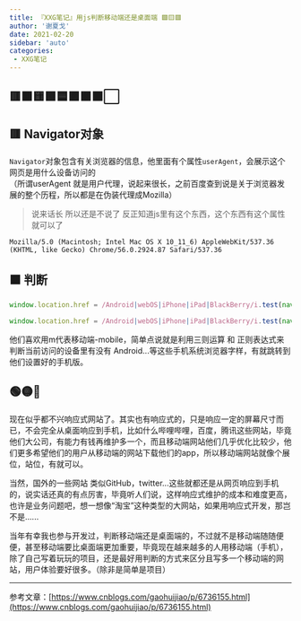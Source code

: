 ```yaml
---
title: 『XXG笔记』用js判断移动端还是桌面端 🟩🟨🟥
author: '谢夏戈'
date: 2021-02-20
sidebar: 'auto'
categories:
 - XXG笔记
---
```

## 🟥🟧🟨🟩🟦🟪🟫⬛⬜
## 🟥 Navigator对象

`Navigator`对象包含有关浏览器的信息，他里面有个属性`userAgent`，会展示这个网页是用什么设备访问的  
（所谓userAgent 就是用户代理，说起来很长，之前百度查到说是关于浏览器发展的整个历程，所以都是在伪装代理成Mozilla） 

>说来话长 所以还是不说了 反正知道js里有这个东西，这个东西有这个属性就可以了


`Mozilla/5.0 (Macintosh; Intel Mac OS X 10_11_6) AppleWebKit/537.36 (KHTML, like Gecko) Chrome/56.0.2924.87 Safari/537.36`

## 🟧 判断
```js
window.location.href = /Android|webOS|iPhone|iPad|BlackBerry/i.test(navigator.userAgent) ? "https://y.music.163.com/m/" :  "https://music.163.com/";
```
```js
window.location.href = /Android|webOS|iPhone|iPad|BlackBerry/i.test(navigator.userAgent) ? "https://m.bilibili.com/" :  "https://www.bilibili.com/";
```

他们喜欢用m代表移动端-mobile，简单点说就是利用三则运算 和 正则表达式来判断当前访问的设备里有没有 Android...等这些手机系统浏览器字样，有就跳转到他们设置好的手机版。  


## 🟢🟡🔴

现在似乎都不兴响应式网站了。其实也有响应式的，只是响应一定的屏幕尺寸而已，不会完全从桌面响应到手机，比如什么哔哩哔哩，百度，腾讯这些网站，毕竟他们大公司，有能力有钱再维护多一个，而且移动端网站他们几乎优化比较少，他们更多希望他们的用户从移动端的网站下载他们的app，所以移动端网站就像个展位，站位，有就可以。

当然，国外的一些网站 类似GitHub，twitter...这些就都还是从网页响应到手机的，说实话还真的有点厉害，毕竟听人们说，这样响应式维护的成本和难度更高，也许是业务问题吧，想一想像“淘宝”这种类型的大网站，如果用响应式开发，那岂不是...... 

当年有幸我也参与开发过，判断移动端还是桌面端的，不过就不是移动端随随便便，甚至移动端要比桌面端更加重要，毕竟现在越来越多的人用移动端（手机），除了自己写着玩玩的项目，还是最好用判断的方式来区分且写多一个移动端的网站，用户体验要好很多。（除非是简单是项目）

---

参考文章：[https://www.cnblogs.com/gaohuijiao/p/6736155.html](https://www.cnblogs.com/gaohuijiao/p/6736155.html)  